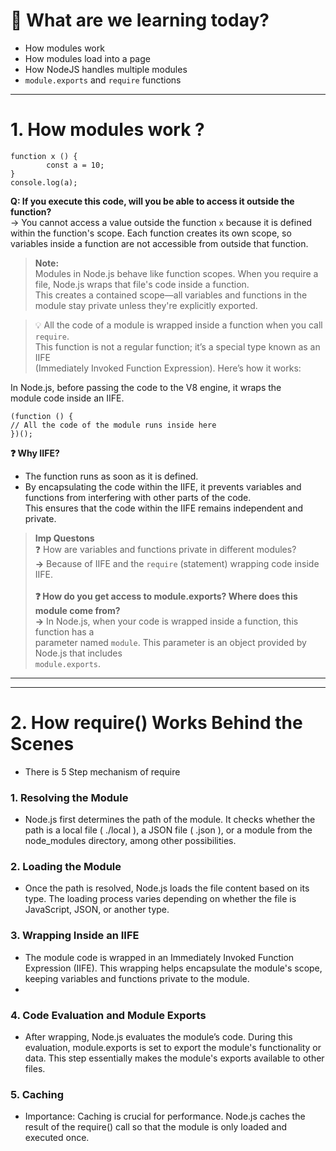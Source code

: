 # 🎯 What are we learning today?
- How modules work  
- How modules load into a page  
- How NodeJS handles multiple modules  
- `module.exports` and `require` functions  
<hr>

# 1. How modules work ?
```
function x () {
		const a = 10;
}
console.log(a);
```
**Q: If you execute this code, will you be able to access it outside the function?**  
→ You cannot access a value outside the function `x` because it is defined within the function's scope. Each function creates its own scope, so variables inside a function are not accessible from outside that function.  

> **Note:**  
> Modules in Node.js behave like function scopes. When you require a file, Node.js wraps that file's code inside a function.  
> This creates a contained scope—all variables and functions in the module stay private unless they're explicitly exported.  

> 💡 All the code of a module is wrapped inside a function when you call `require`.  
> This function is not a regular function; it’s a special type known as an IIFE  
> (Immediately Invoked Function Expression). Here’s how it works:  

 
 In Node.js, before passing the code to the V8 engine, it wraps the  
 module code inside an IIFE.  

```
(function () {
// All the code of the module runs inside here
})();
```     
**❓ Why IIFE?**  
- The function runs as soon as it is defined.  
- By encapsulating the code within the IIFE, it prevents variables and functions from interfering with other parts of the code.  
  This ensures that the code within the IIFE remains independent and private.  

> **Imp Questons**  
> ❓ How are variables and functions private in different modules?  
> **->**  Because of IIFE and the `require` (statement) wrapping code inside IIFE. <br><br> 
> **❓ How do you get access to module.exports? Where does this module come from?**  
> **->** In Node.js, when your code is wrapped inside a function, this function has a  
> parameter named `module`. This parameter is an object provided by Node.js that includes  
> `module.exports`.  
<hr><hr>

# 2. How require() Works Behind the Scenes

- There is 5 Step mechanism of require

### 1. Resolving the Module

- Node.js first determines the path of the module. It checks whether the
path is a local file ( ./local ), a JSON file ( .json ), or a module from the
node_modules directory, among other possibilities.

### 2. Loading the Module

- Once the path is resolved, Node.js loads the file content based on its type.
The loading process varies depending on whether the file is JavaScript, JSON, or another type.

### 3. Wrapping Inside an IIFE

- The module code is wrapped in an Immediately Invoked Function
Expression (IIFE). This wrapping helps encapsulate the module's scope,
keeping variables and functions private to the module.
- 

### 4. Code Evaluation and Module Exports

- After wrapping, Node.js evaluates the module’s code. During this
evaluation, module.exports is set to export the module's functionality or
data. This step essentially makes the module's exports available to other
files.

### 5. Caching

- Importance: Caching is crucial for performance. Node.js caches the result
of the require() call so that the module is only loaded and executed once.